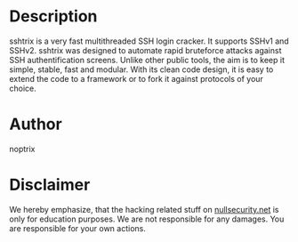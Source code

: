# Description
sshtrix is a very fast multithreaded SSH login cracker. It supports SSHv1 and
SSHv2. sshtrix was designed to automate rapid bruteforce attacks against SSH
authentification screens. Unlike other public tools, the aim is to keep it
simple, stable, fast and modular. With its clean code design, it is easy to
extend the code to a framework or to fork it against protocols of your choice.

# Author
noptrix

# Disclaimer
We hereby emphasize, that the hacking related stuff on
[nullsecurity.net](http://nullsecurity.net) is only for education purposes.
We are not responsible for any damages. You are responsible for your own
actions.
